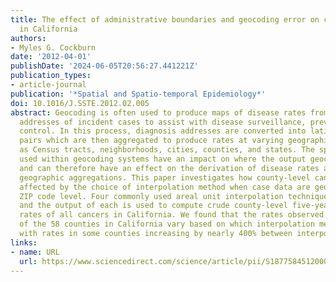 ```yaml
---
title: The effect of administrative boundaries and geocoding error on cancer rates
  in California
authors:
- Myles G. Cockburn
date: '2012-04-01'
publishDate: '2024-06-05T20:56:27.441221Z'
publication_types:
- article-journal
publication: '*Spatial and Spatio-temporal Epidemiology*'
doi: 10.1016/J.SSTE.2012.02.005
abstract: Geocoding is often used to produce maps of disease rates from the diagnosis
  addresses of incident cases to assist with disease surveillance, prevention, and
  control. In this process, diagnosis addresses are converted into latitude/longitude
  pairs which are then aggregated to produce rates at varying geographic scales such
  as Census tracts, neighborhoods, cities, counties, and states. The specific techniques
  used within geocoding systems have an impact on where the output geocode is located
  and can therefore have an effect on the derivation of disease rates at different
  geographic aggregations. This paper investigates how county-level cancer rates are
  affected by the choice of interpolation method when case data are geocoded to the
  ZIP code level. Four commonly used areal unit interpolation techniques are applied
  and the output of each is used to compute crude county-level five-year incidence
  rates of all cancers in California. We found that the rates observed for 44 out
  of the 58 counties in California vary based on which interpolation method is used,
  with rates in some counties increasing by nearly 400% between interpolation methods.
links:
- name: URL
  url: https://www.sciencedirect.com/science/article/pii/S1877584512000081#f0015
---
```

